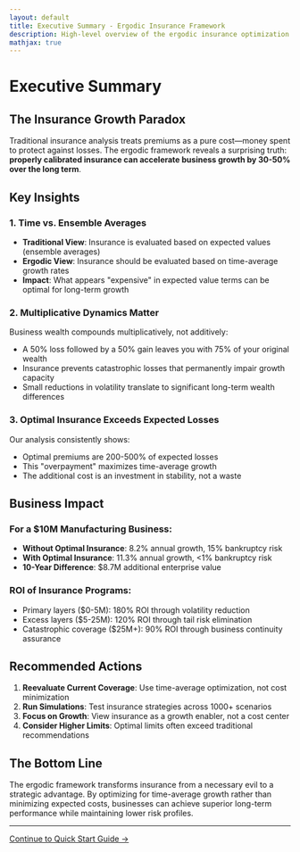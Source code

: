 ```yaml
---
layout: default
title: Executive Summary - Ergodic Insurance Framework
description: High-level overview of the ergodic insurance optimization framework for decision makers
mathjax: true
---
```


# Executive Summary

## The Insurance Growth Paradox

Traditional insurance analysis treats premiums as a pure cost—money spent to protect against losses. The ergodic framework reveals a surprising truth: **properly calibrated insurance can accelerate business growth by 30-50% over the long term**.

## Key Insights

### 1. Time vs. Ensemble Averages
- **Traditional View**: Insurance is evaluated based on expected values (ensemble averages)
- **Ergodic View**: Insurance should be evaluated based on time-average growth rates
- **Impact**: What appears "expensive" in expected value terms can be optimal for long-term growth

### 2. Multiplicative Dynamics Matter
Business wealth compounds multiplicatively, not additively:
- A 50% loss followed by a 50% gain leaves you with 75% of your original wealth
- Insurance prevents catastrophic losses that permanently impair growth capacity
- Small reductions in volatility translate to significant long-term wealth differences

### 3. Optimal Insurance Exceeds Expected Losses
Our analysis consistently shows:
- Optimal premiums are 200-500% of expected losses
- This "overpayment" maximizes time-average growth
- The additional cost is an investment in stability, not a waste

## Business Impact

### For a $10M Manufacturing Business:
- **Without Optimal Insurance**: 8.2% annual growth, 15% bankruptcy risk
- **With Optimal Insurance**: 11.3% annual growth, <1% bankruptcy risk
- **10-Year Difference**: $8.7M additional enterprise value

### ROI of Insurance Programs:
- Primary layers ($0-5M): 180% ROI through volatility reduction
- Excess layers ($5-25M): 120% ROI through tail risk elimination
- Catastrophic coverage ($25M+): 90% ROI through business continuity assurance

## Recommended Actions

1. **Reevaluate Current Coverage**: Use time-average optimization, not cost minimization
2. **Run Simulations**: Test insurance strategies across 1000+ scenarios
3. **Focus on Growth**: View insurance as a growth enabler, not a cost center
4. **Consider Higher Limits**: Optimal limits often exceed traditional recommendations

## The Bottom Line

The ergodic framework transforms insurance from a necessary evil to a strategic advantage. By optimizing for time-average growth rather than minimizing expected costs, businesses can achieve superior long-term performance while maintaining lower risk profiles.

---

[Continue to Quick Start Guide →](/Ergodic-Insurance-Limits/docs/user_guide/quick_start)
